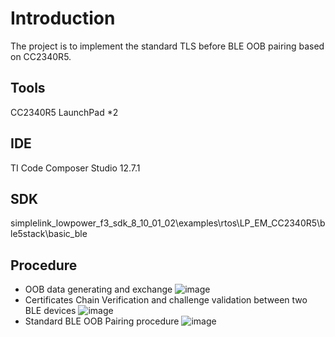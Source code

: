 # Introduction
The project is to implement the standard TLS before BLE OOB pairing based on CC2340R5.
## Tools
CC2340R5 LaunchPad *2
## IDE
TI Code Composer Studio 12.7.1
## SDK
simplelink_lowpower_f3_sdk_8_10_01_02\examples\rtos\LP_EM_CC2340R5\ble5stack\basic_ble
## Procedure
* OOB data generating and exchange
![image](https://github.com/user-attachments/assets/1703fc7f-4b30-4c92-bb54-da7da8d269cd)
* Certificates Chain Verification and challenge validation between two BLE devices
![image](https://github.com/user-attachments/assets/3f87abeb-0600-4799-8e28-ad60ed24e546)
* Standard BLE OOB Pairing procedure
![image](https://github.com/user-attachments/assets/c424d8a5-fe35-441e-b41c-ee1f36a72725)

